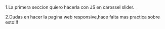 1.La primera seccion quiero hacerla con JS en carossel slider.

2.Dudas en hacer la pagina web responsive,hace falta mas practica sobre esto!!!